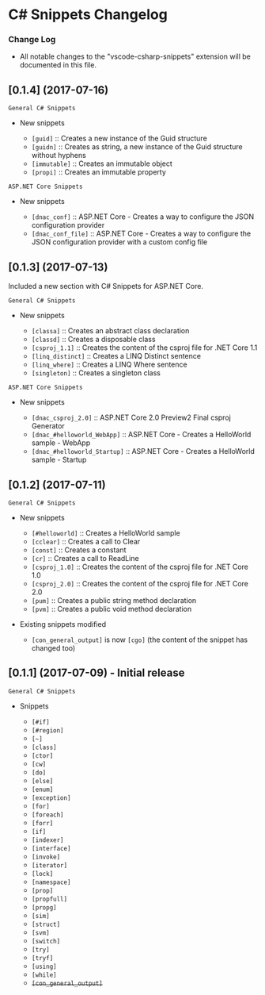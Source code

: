 # C# Snippets Changelog

### Change Log
* All notable changes to the "vscode-csharp-snippets" extension will be documented in this file.


## [0.1.4] (2017-07-16)

```
General C# Snippets
```
* New snippets

  - `[guid]` :: Creates a new instance of the Guid structure
  - `[guidn]` :: Creates as string, a new instance of the Guid structure without hyphens
  - `[immutable]` :: Creates an immutable object
  - `[propi]` :: Creates an immutable property

```
ASP.NET Core Snippets
```
* New snippets

  - `[dnac_conf]` :: ASP.NET Core - Creates a way to configure the JSON configuration provider
  - `[dnac_conf_file]` :: ASP.NET Core - Creates a way to configure the JSON configuration provider with a custom config file


## [0.1.3] (2017-07-13)

Included a new section with C# Snippets for ASP.NET Core.

```
General C# Snippets
```
* New snippets

  - `[classa]` :: Creates an abstract class declaration
  - `[classd]` :: Creates a disposable class
  - `[csproj_1.1]` :: Creates the content of the csproj file for .NET Core 1.1
  - `[linq_distinct]` :: Creates a LINQ Distinct sentence
  - `[linq_where]` :: Creates a LINQ Where sentence
  - `[singleton]` :: Creates a singleton class

```
ASP.NET Core Snippets
```
* New snippets

  - `[dnac_csproj_2.0]` :: ASP.NET Core 2.0 Preview2 Final csproj Generator
  - `[dnac_#helloworld_WebApp]` :: ASP.NET Core - Creates a HelloWorld sample - WebApp
  - `[dnac_#helloworld_Startup]` :: ASP.NET Core - Creates a HelloWorld sample - Startup


## [0.1.2] (2017-07-11)

```
General C# Snippets
```
* New snippets

  - `[#helloworld]` :: Creates a HelloWorld sample
  - `[cclear]` :: Creates a call to Clear
  - `[const]` :: Creates a constant
  - `[cr]` :: Creates a call to ReadLine
  - `[csproj_1.0]` :: Creates the content of the csproj file for .NET Core 1.0
  - `[csproj_2.0]` :: Creates the content of the csproj file for .NET Core 2.0
  - `[pum]` :: Creates a public string method declaration
  - `[pvm]` :: Creates a public void method declaration

* Existing snippets modified

  - `[con_general_output]` is now `[cgo]` (the content of the snippet has changed too)


## [0.1.1] (2017-07-09) - Initial release

```
General C# Snippets
```
* Snippets

  - `[#if]`
  - `[#region]`
  - `[~]`
  - `[class]`
  - `[ctor]`
  - `[cw]`
  - `[do]`
  - `[else]`
  - `[enum]`
  - `[exception]`
  - `[for]`
  - `[foreach]`
  - `[forr]`
  - `[if]`
  - `[indexer]`
  - `[interface]`
  - `[invoke]`
  - `[iterator]`
  - `[lock]`
  - `[namespace]`
  - `[prop]`
  - `[propfull]`
  - `[propg]`
  - `[sim]`
  - `[struct]`
  - `[svm]`
  - `[switch]`
  - `[try]`
  - `[tryf]`
  - `[using]`
  - `[while]`
  - ~~`[con_general_output]`~~